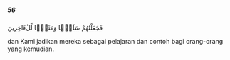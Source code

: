 ##### 56

<span class="ayah">فَجَعَلْنَٰهُمْ سَلَفًۭا وَمَثَلًۭا لِّلْءَاخِرِينَ</span>

<span class="ayah_translation">dan Kami jadikan mereka sebagai pelajaran dan contoh bagi orang-orang yang kemudian.</span>
